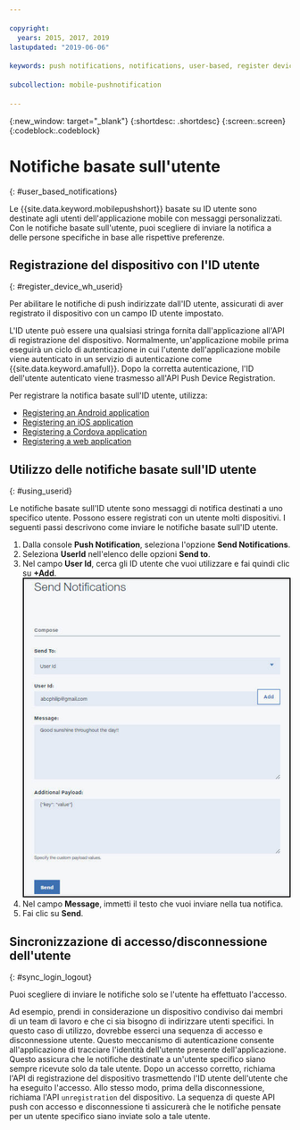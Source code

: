 ```yaml
---

copyright:
  years: 2015, 2017, 2019
lastupdated: "2019-06-06"

keywords: push notifications, notifications, user-based, register device with user ID, synchronize user login and logout

subcollection: mobile-pushnotification

---
```


{:new_window: target="_blank"}
{:shortdesc: .shortdesc}
{:screen:.screen}
{:codeblock:.codeblock}

# Notifiche basate sull'utente
{: #user_based_notifications}

Le {{site.data.keyword.mobilepushshort}} basate su ID utente sono destinate agli utenti dell'applicazione mobile con messaggi personalizzati. Con le notifiche basate sull'utente, puoi scegliere di inviare la notifica a delle persone specifiche in base alle rispettive preferenze.

## Registrazione del dispositivo con l'ID utente
{: #register_device_wh_userid}

Per abilitare le notifiche di push indirizzate dall'ID utente, assicurati di aver registrato il dispositivo con un campo ID utente impostato.     

L'ID utente può essere una qualsiasi stringa fornita dall'applicazione all'API di registrazione del dispositivo. Normalmente, un'applicazione mobile prima eseguirà un ciclo di autenticazione in cui l'utente dell'applicazione mobile viene autenticato in un servizio di autenticazione come {{site.data.keyword.amafull}}. Dopo la corretta autenticazione, l'ID dell'utente autenticato viene trasmesso all'API Push Device Registration. 

Per registrare la notifica basate sull'ID utente, utilizza:

- [Registering an Android application](https://github.com/ibm-bluemix-mobile-services/bms-clientsdk-android-push/tree/Doc#register-for-notifications)
- [Registering an iOS application](https://github.com/ibm-bluemix-mobile-services/bms-clientsdk-swift-push/tree/Doc#register-for-notifications)
- [Registering a Cordova application](https://github.com/ibm-bluemix-mobile-services/bms-clientsdk-cordova-plugin-push/tree/Doc#register-for-notifications)
- [Registering a web application](https://github.com/ibm-bluemix-mobile-services/bms-clientsdk-javascript-webpush/blob/Doc/README.md#register-for-notifications)


## Utilizzo delle notifiche basate sull'ID utente
{: #using_userid}

Le notifiche basate sull'ID utente sono messaggi di notifica destinati a uno specifico utente. Possono essere registrati con un utente molti dispositivi. I seguenti passi descrivono come inviare le notifiche basate sull'ID utente.

1. Dalla console **Push Notification**, seleziona l'opzione **Send Notifications**.
2. Seleziona **UserId** nell'elenco delle opzioni **Send to**.
3. Nel campo **User Id**, cerca gli ID utente che vuoi utilizzare e fai quindi clic su **+Add**.![Schermata Notifications](images/user_notification.jpg "Console Push Notification che mostra il pulsante Add per il campo User ID")
4. Nel campo **Message**, immetti il testo che vuoi inviare nella tua notifica.
5. Fai clic su **Send**.


## Sincronizzazione di accesso/disconnessione dell'utente 
{: #sync_login_logout}

Puoi scegliere di inviare le notifiche solo se l'utente ha effettuato l'accesso. 

Ad esempio, prendi in considerazione un dispositivo condiviso dai membri di un team di lavoro e che ci sia bisogno di indirizzare utenti specifici. In questo caso di utilizzo, dovrebbe esserci una sequenza di accesso e disconnessione utente. Questo meccanismo di autenticazione consente all'applicazione di tracciare l'identità dell'utente presente dell'applicazione. Questo assicura che le notifiche destinate a un'utente specifico siano sempre ricevute solo da tale utente. Dopo un accesso corretto, richiama l'API di registrazione del dispositivo trasmettendo l'ID utente dell'utente che ha eseguito l'accesso. Allo stesso modo, prima della disconnessione, richiama l'API `unregistration` del dispositivo. La sequenza di queste API push con accesso e disconnessione ti assicurerà che le notifiche pensate per un utente specifico siano inviate solo a tale utente.
